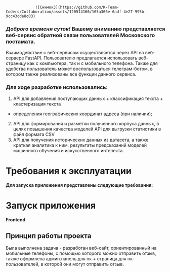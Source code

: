                                            
                 ![Снимок3](https://github.com/K-Team-Coders/Collaboration/assets/120514166/165a366e-6adf-4e27-995b-9cc43cda8c03)


### *Доброго времени суток!* **Вашему вниманию** представляется веб-сервис обратной связи пользователей Московского постамата.
Взаимодействие с веб-сервисом осуществляется через API на веб-сервере FastAPI.
Пользователю предлагается использовать веб-страницу как с компьютера, так и с мобильного телефона. Также для удобства пользователь
может воспользоваться телеграм-ботом, в котором также реализованы все функции данного сервиса.
### Для ходе разработке использовались:
1) API для добавления поступающих данных + классификация текста + кластеризация текста
+ определения географических координат адреса (при наличии);
2) API для формирования и разметки полученного корпуса данных, в целях повышения качества моделей API для выгрузки статистики в файл формата CSV
3) API для получения исторических данных из датасета, а также краткая аналитика к ним, результаты предсказаний моделей машинного обучения и искусственного 
интелекта.


# Требования к эксплуатации

**Для запуска приложения представлены следующие требования:**



# Запуск приложения



#### Frontend



## Принцип работы проекта

Была выполнена задача - разработан веб-сайт, ориентированный на мобильные телефоны, с помощью которого можно отправить отзыв, также оформлена админ.панель для пк + страница для пк-пользователей, в которой они могут отправить отзыв.

